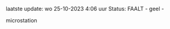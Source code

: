laatste update: 
wo 25-10-2023  4:06   uur 
Status: FAALT - geel - 
<div class="service Y">microstation</div>